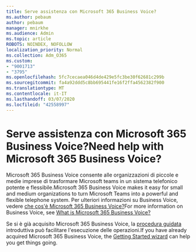 ```yaml
---
title: Serve assistenza con Microsoft 365 Business Voice?
ms.author: pebaum
author: pebaum
manager: mnirkhe
ms.audience: Admin
ms.topic: article
ROBOTS: NOINDEX, NOFOLLOW
localization_priority: Normal
ms.collection: Adm_O365
ms.custom:
- "9001713"
- "3795"
ms.openlocfilehash: 5fc7cecaea046d4de429e5fc3be30f62681c299b
ms.sourcegitcommit: fa4a92ddd5c8bb695441fe16f2ffa4562382f900
ms.translationtype: MT
ms.contentlocale: it-IT
ms.lasthandoff: 03/07/2020
ms.locfileid: "42558997"
---
```

# <a name="need-help-with-microsoft-365-business-voice"></a><span data-ttu-id="6cadc-102">Serve assistenza con Microsoft 365 Business Voice?</span><span class="sxs-lookup"><span data-stu-id="6cadc-102">Need help with Microsoft 365 Business Voice?</span></span>

<span data-ttu-id="6cadc-103">Microsoft 365 Business Voice consente alle organizzazioni di piccole e medie imprese di trasformare Microsoft teams in un sistema telefonico potente e flessibile.</span><span class="sxs-lookup"><span data-stu-id="6cadc-103">Microsoft 365 Business Voice makes it easy for small and medium organizations to turn Microsoft Teams into a powerful and flexible telephone system.</span></span> <span data-ttu-id="6cadc-104">Per ulteriori informazioni su Business Voice, vedere [che cos'è Microsoft 365 Business Voice?](https://docs.microsoft.com/microsoftteams/business-voice/whats-business-voice)</span><span class="sxs-lookup"><span data-stu-id="6cadc-104">For more information on Business Voice, see [What is Microsoft 365 Business Voice?](https://docs.microsoft.com/microsoftteams/business-voice/whats-business-voice)</span></span>

<span data-ttu-id="6cadc-105">Se si è già acquisito Microsoft 365 Business Voice, la [procedura guidata](https://docs.microsoft.com/en-us/microsoftteams/business-voice/use-getting-started-wizard) introduttiva può facilitare l'esecuzione delle operazioni.</span><span class="sxs-lookup"><span data-stu-id="6cadc-105">If you have already acquired Microsoft 365 Business Voice, the [Getting Started wizard](https://docs.microsoft.com/en-us/microsoftteams/business-voice/use-getting-started-wizard) can help you get things going.</span></span> 
